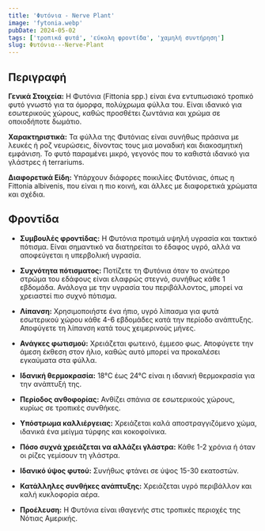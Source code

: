```yaml
---
title: 'Φυτόνια - Nerve Plant'
image: 'fytonia.webp'
pubDate: 2024-05-02
tags: ['τροπικά φυτά', 'εύκολη φροντίδα', 'χαμηλή συντήρηση']
slug: Φυτόνια---Nerve-Plant
---
```


**Περιγραφή**
----------------
**Γενικά Στοιχεία:**
Η Φυτόνια (Fittonia spp.) είναι ένα εντυπωσιακό τροπικό φυτό γνωστό για τα όμορφα, πολύχρωμα φύλλα του. Είναι ιδανικό για εσωτερικούς χώρους, καθώς προσθέτει ζωντάνια και χρώμα σε οποιοδήποτε δωμάτιο.

**Χαρακτηριστικά:**
Τα φύλλα της Φυτόνιας είναι συνήθως πράσινα με λευκές ή ροζ νευρώσεις, δίνοντας τους μια μοναδική και διακοσμητική εμφάνιση. Το φυτό παραμένει μικρό, γεγονός που το καθιστά ιδανικό για γλάστρες ή terrariums.

**Διαφορετικά Είδη:**
Υπάρχουν διάφορες ποικιλίες Φυτόνιας, όπως η Fittonia albivenis, που είναι η πιο κοινή, και άλλες με διαφορετικά χρώματα και σχέδια.

**Φροντίδα**
--------------
* **Συμβουλές φροντίδας:** 
  Η Φυτόνια προτιμά υψηλή υγρασία και τακτικό πότισμα. Είναι σημαντικό να διατηρείται το έδαφος υγρό, αλλά να αποφεύγεται η υπερβολική υγρασία.

* **Συχνότητα πότισματος:** 
  Ποτίζετε τη Φυτόνια όταν το ανώτερο στρώμα του εδάφους είναι ελαφρώς στεγνό, συνήθως κάθε 1 εβδομάδα. Ανάλογα με την υγρασία του περιβάλλοντος, μπορεί να χρειαστεί πιο συχνό πότισμα.

* **Λίπανση:** 
  Χρησιμοποιήστε ένα ήπιο, υγρό λίπασμα για φυτά εσωτερικού χώρου κάθε 4-6 εβδομάδες κατά την περίοδο ανάπτυξης. Αποφύγετε τη λίπανση κατά τους χειμερινούς μήνες.

* **Ανάγκες φωτισμού:** 
  Χρειάζεται φωτεινό, έμμεσο φως. Αποφύγετε την άμεση έκθεση στον ήλιο, καθώς αυτό μπορεί να προκαλέσει εγκαύματα στα φύλλα.

* **Ιδανική θερμοκρασία:** 
  18°C έως 24°C είναι η ιδανική θερμοκρασία για την ανάπτυξή της.

* **Περίοδος ανθοφορίας:**
  Ανθίζει σπάνια σε εσωτερικούς χώρους, κυρίως σε τροπικές συνθήκες.

* **Υπόστρωμα καλλιέργειας:**
  Χρειάζεται καλά αποστραγγιζόμενο χώμα, ιδανικά ένα μείγμα τύρφης και κοκοφοίνικα.

* **Πόσο συχνά χρειάζεται να αλλάζει γλάστρα:** 
  Κάθε 1-2 χρόνια ή όταν οι ρίζες γεμίσουν τη γλάστρα.

* **Ιδανικό ύψος φυτού:** 
  Συνήθως φτάνει σε ύψος 15-30 εκατοστών.

* **Κατάλληλες συνθήκες ανάπτυξης:** 
  Χρειάζεται υγρό περιβάλλον και καλή κυκλοφορία αέρα.

* **Προέλευση:**
  Η Φυτόνια είναι ιθαγενής στις τροπικές περιοχές της Νότιας Αμερικής.

